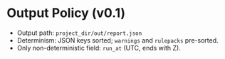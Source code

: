 # Output Policy (v0.1)
- Output path: `project_dir/out/report.json`
- Determinism: JSON keys sorted; `warnings` and `rulepacks` pre-sorted.
- Only non-deterministic field: `run_at` (UTC, ends with Z).
